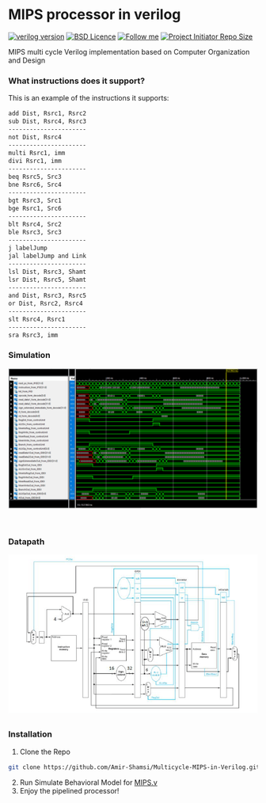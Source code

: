 # MIPS processor in verilog

[![verilog version](https://img.shields.io/badge/Language-Verilog-purple?style=flat-square)](https://www.python.org/)
[![BSD Licence](https://img.shields.io/badge/Licence-BSD-geen?style=flat-square)](LICENSE)
[![Follow me](https://img.shields.io/github/followers/amir-shamsi?label=Follow%20Me&style=flat-square)](https://github.com/amir-shamsi)
<a href="https://github.com/Amir-Shamsi/Multicycle-MIPS-in-Verilog" title="Repo Size">
<img src="https://img.shields.io/github/repo-size/Amir-Shamsi/cpu-scheduling-algorithm?label=Repo%20Size&logo=Github&style=flat-square" alt="Project Initiator Repo Size"/>
</a>

MIPS multi cycle Verilog implementation based on Computer Organization and Design
### What instructions does it support?
This is an example of the instructions it supports:
```
add Dist, Rsrc1, Rsrc2
sub Dist, Rsrc4, Rsrc3
----------------------
not Dist, Rsrc4
----------------------
multi Rsrc1, imm
divi Rsrc1, imm
----------------------
beq Rsrc5, Src3
bne Rsrc6, Src4
----------------------
bgt Rsrc3, Src1
bge Rsrc1, Src6
----------------------
blt Rsrc4, Src2
ble Rsrc3, Src3
----------------------
j labelJump
jal labelJump and Link
----------------------
lsl Dist, Rsrc3, Shamt
lsr Dist, Rsrc5, Shamt
----------------------
and Dist, Rsrc3, Rsrc5
or Dist, Rsrc2, Rsrc4
----------------------
slt Rsrc4, Rsrc1
----------------------
sra Rsrc3, imm
```

### Simulation
<p align="center">
<img src="MIPS/assets/run.png"/>
</p>

<br>

### Datapath
<p align="center">
<img src="MIPS/assets/datapath.png"/>
</p>

## 

### Installation
1. Clone the Repo
  ```sh
  git clone https://github.com/Amir-Shamsi/Multicycle-MIPS-in-Verilog.git
  ```
2. Run Simulate Behavioral Model for <a href="MIPS/MIPS.v"> MIPS.v </a>
3. Enjoy the pipelined processor!
